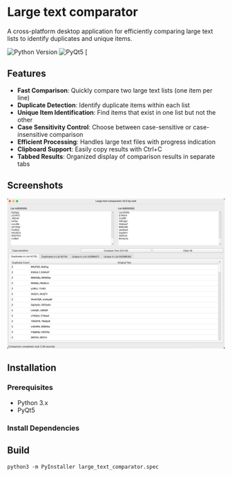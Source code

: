 # Large text comparator

A cross-platform desktop application for efficiently comparing large text lists to identify duplicates and unique items.

![Python Version](https://img.shields.io/badge/Python-3.x-blue)
![PyQt5](https://img.shields.io/badge/PyQt5-5.x-green)
[
## Features

- **Fast Comparison**: Quickly compare two large text lists (one item per line)
- **Duplicate Detection**: Identify duplicate items within each list
- **Unique Item Identification**: Find items that exist in one list but not the other
- **Case Sensitivity Control**: Choose between case-sensitive or case-insensitive comparison
- **Efficient Processing**: Handles large text files with progress indication
- **Clipboard Support**: Easily copy results with Ctrl+C
- **Tabbed Results**: Organized display of comparison results in separate tabs

## Screenshots

<img src="https://raw.githubusercontent.com/iamxwk/Large-text-comparator/refs/heads/main/assets/img1.png"  />

## Installation

### Prerequisites
- Python 3.x
- PyQt5

### Install Dependencies

## Build
```
python3 -m PyInstaller large_text_comparator.spec
```
